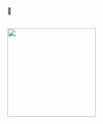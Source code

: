 💎

<br>

<a href="https://github.com/BlicBoy">
<img height="200em" src="https://github-readme-stats.vercel.app/api/top-langs/?username=BlicBoy&layout=compact&langs_count=7&theme=dark"/>


